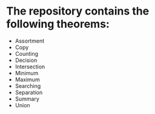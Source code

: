 # The repository contains the following theorems:

* Assortment
* Copy
* Counting
* Decision
* Intersection
* Minimum
* Maximum
* Searching
* Separation
* Summary
* Union

